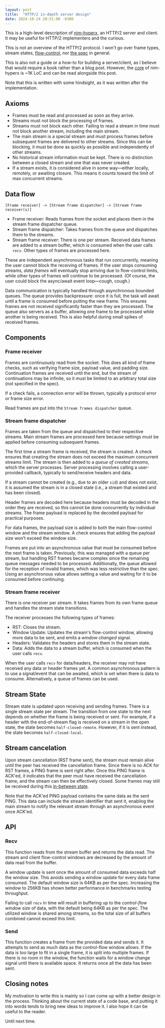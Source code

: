 ```yaml
---
layout: post
title:  "HTTP/2 in-depth server design"
date: 2024-10-24 20:51:00 -0300
---
```


This is a high-level description of [nim-hyperx](https://github.com/nitely/nim-hyperx), an HTTP/2 server and client. It may be useful for HTTP/2 implementers and the curious.

This is not an overview of the HTTP/2 protocol. I won't go over frame types, stream states, [flow-control](https://nitely.github.io/2024/08/23/http-2-flow-control-dead-lock.html), nor [the spec](https://datatracker.ietf.org/doc/html/rfc9113) in general.

This is also not a guide or a how-to for building a server/client, as I believe that would require a book rather than a blog post. However, the [core](https://github.com/nitely/nim-hyperx/blob/master/src/hyperx/clientserver.nim) of nim-hyperx is ~1K LoC and can be read alongside this post.

Note that this is written with some hindsight, as it was written after the implementation.

## Axioms

- Frames must be read and processed as soon as they arrive.
- Streams must not block the processing of frames.
- Streams must not block each other. Failing to read a stream in time must not block another stream, including the main stream.
- The main stream is a special stream and must process frames before subsequent frames are delivered to other streams. Since this can be blocking, it must be done as quickly as possible and independently of other streams.
- No historical stream information must be kept. There is no distinction between a closed stream and one that was never created.
- If a stream exists, it is considered alive in some way—either locally, remotely, or awaiting closure. This means it counts toward the limit of max concurrent streams.

## Data flow

```
[Frame receiver] -> [Stream frame dispatcher] -> [Stream frame receiver(s)]
```

- Frame receiver: Reads frames from the socket and places them in the stream frame dispatcher queue.
- Stream frame dispatcher: Takes frames from the queue and dispatches them to the streams.
- Stream frame receiver: There is one per stream. Received data frames are added to a stream buffer, which is consumed when the user calls `recv`. Other types of frames are processed here.

These are independent asynchronous tasks that run concurrently, meaning the user cannot block the receiving of frames. If the user stops consuming streams, *data frames* will eventually stop arriving due to flow-control limits, while other types of frames will continue to be processed. (Of course, the user could block the async/await event loop—cough, cough.)

Data communication is typically handled through asynchronous bounded queues. The queue provides backpressure: once it is full, the task will await until a frame is consumed before putting the new frame. This ensures frames are not received significantly faster than they are processed. The queue also servers as a buffer, allowing one frame to be processed while another is being received. This is also helpful during small spikes of received frames.

## Components

### Frame receiver

Frames are continuously read from the socket. This does all kind of frame checks, such as verifying frame size, payload value, and padding size. Continuation frames are received until the end, but the stream of continuations may be infinite, so it must be limited to an arbitrary total size (not specified in the spec).

If a check fails, a connection error will be thrown, typically a protocol error or frame size error.

Read frames are put into the `Stream frames dispatcher` queue.

### Stream frame dispatcher

Frames are taken from the queue and dispatched to their respective streams. Main stream frames are processed here because settings must be applied before consuming subsequent frames.

The first time a stream frame is received, the stream is created. A check ensures that creating the stream does not exceed the maximum concurrent streams limit. The stream is then added to a *queue of created streams*, which the server processes. Server processing involves calling a user-provided callback, typically to send/receive headers and data.

If a stream cannot be created (e.g., due to an older `sid`) and does not exist, it is assumed the stream is in a closed state (i.e., a stream that existed and has been closed).

Header frames are decoded here because headers must be decoded in the order they are received, so this cannot be done concurrently by individual streams. The frame payload is replaced by the decoded payload for practical purposes.

For data frames, the payload size is added to both the main flow-control window and the stream window. A check ensures that adding the payload size won’t exceed the window size.

Frames are put into an asynchronous value that must be consumed before the next frame is taken. Previously, this was managed with a queue per stream, but handling RST frames became complex since the remaining queue messages needed to be processed. Additionally, the queue allowed for the reception of invalid frames, which was less restrictive than the spec. Using an asynchronous value allows setting a value and waiting for it to be consumed before continuing.

### Stream frame receiver

There is one receiver per stream. It takes frames from its own frame queue and handles the stream state transitions.

The receiver processes the following types of frames:

- RST: Closes the stream.
- Window Update: Updates the stream's flow-control window, allowing more data to be sent, and emits a *window changed* signal.
- Headers: Validates the headers and stores them in the stream state.
- Data: Adds the data to a stream buffer, which is consumed when the user calls `recv`.

When the user calls `recv` for data/headers, the receiver may not have received any data or header frames yet. A common asynchronous pattern is to use a signal/event that can be awaited, which is set when there is data to consume. Alternatively, a queue of frames can be used.

## Stream State

Stream state is updated upon receiving and sending frames. There is a single stream state per stream. The transition from one state to the next depends on whether the frame is being received or sent. For example, if a header with the end-of-stream flag is received on a stream in the open state, the state becomes `half-closed-remote`. However, if it is sent instead, the state becomes `half-closed-local`.

## Stream cancelation

Upon stream cancellation (RST frame sent), the stream must remain alive until the peer has received the cancellation frame. Since there is no ACK for RST frames, a PING frame is sent right after. Once this PING frame is ACK'ed, it indicates that the peer must have received the cancellation frame, and the stream can then be effectively closed. Some frames may still be received during this [in-between state](https://nitely.github.io/2024/08/20/http-2-the-missing-state.html).

Note that the ACK'ed PING payload contains the same data as the sent PING. This data can include the stream identifier that sent it, enabling the main stream to notify the relevant stream through an asynchronous event once ACK'ed.

## API

### Recv

This function reads from the stream buffer and returns the data read. The stream and client flow-control windows are decreased by the amount of data read from the buffer.

A window update is sent once the amount of consumed data exceeds half the window size. This avoids sending a window update for every data frame consumed. The default window size is 64KB as per the spec. Increasing the window to 256KB has shown better performance in benchmarks testing throughput.

Failing to call `recv` in time will result in buffering up to the *control-flow window size* of data, with the default being 64KB as per the spec. The utilized window is shared among streams, so the total size of all buffers combined cannot exceed this limit.

### Send

This function creates a frame from the provided data and sends it. It attempts to send as much data as the control-flow window allows. If the data is too large to fit in a single frame, it is split into multiple frames. If there is no room in the window, the function waits for a window change signal until there is available space. It returns once all the data has been sent.

## Closing notes

My motivation to write this is mainly so I can come up with a better design in the process. Thinking about the current state of a code base, and putting it into words tends to bring new ideas to improve it. I also hope it can be useful to the reader.

Until next time.

